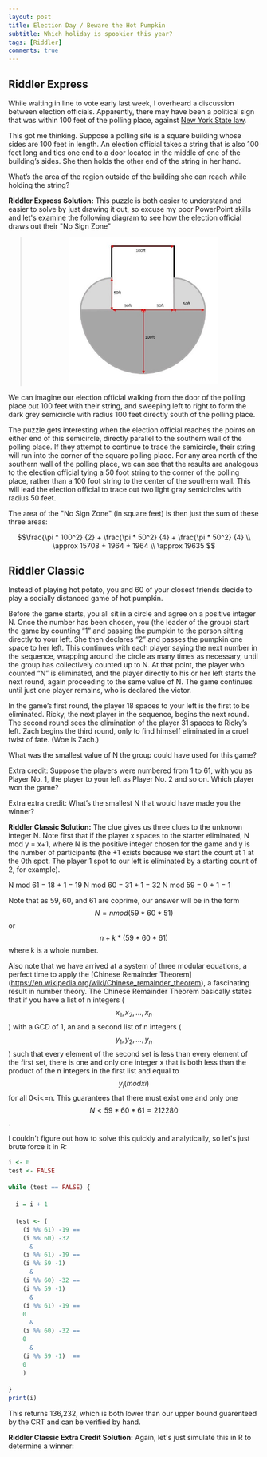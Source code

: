 ```yaml
---
layout: post
title: Election Day / Beware the Hot Pumpkin
subtitle: Which holiday is spookier this year?
tags: [Riddler]
comments: true
---
```


## Riddler Express

While waiting in line to vote early last week, I overheard a discussion between election officials. Apparently, there may have been a political sign that was within 100 feet of the polling place, against [New York State law](https://www.nysenate.gov/legislation/laws/EDN/2031-A).

This got me thinking. Suppose a polling site is a square building whose sides are 100 feet in length. An election official takes a string that is also 100 feet long and ties one end to a door located in the middle of one of the building’s sides. She then holds the other end of the string in her hand.

What’s the area of the region outside of the building she can reach while holding the string?
 
**Riddler Express Solution:**
This puzzle is both easier to understand and easier to solve by just drawing it out, so excuse my poor PowerPoint skills and let's examine the following diagram to see how the election official draws out their "No Sign Zone"

><center><img src="/images/RiddlerVotingCircle.jpg" alt="No Sign Zone" style="width: 300px"/></center>

We can imagine our election official walking from the door of the polling place out 100 feet with their string, and sweeping left to right to form the dark grey semicircle with radius 100 feet directly south of the polling place.

The puzzle gets interesting when the election official reaches the points on either end of this semicircle, directly parallel to the southern wall of the polling place. If they attempt to continue to trace the semicircle, their string will run into the corner of the square polling place. For any area north of the southern wall of the polling place, we can see that the results are analogous to the election official tying a 50 foot string to the corner of the polling place, rather than a 100 foot string to the center of the southern wall. This will lead the election official to trace out two light gray semicircles with radius 50 feet.

The area of the "No Sign Zone" (in square feet) is then just the sum of these three areas:

$$\frac{\pi * 100^2} {2} + \frac{\pi * 50^2} {4} + \frac{\pi * 50^2} {4} \\
\approx 15708 + 1964 + 1964 \\
\approx 19635  $$


## Riddler Classic
Instead of playing hot potato, you and 60 of your closest friends decide to play a socially distanced game of hot pumpkin.

Before the game starts, you all sit in a circle and agree on a positive integer N. Once the number has been chosen, you (the leader of the group) start the game by counting “1” and passing the pumpkin to the person sitting directly to your left. She then declares “2” and passes the pumpkin one space to her left. This continues with each player saying the next number in the sequence, wrapping around the circle as many times as necessary, until the group has collectively counted up to N. At that point, the player who counted “N” is eliminated, and the player directly to his or her left starts the next round, again proceeding to the same value of N. The game continues until just one player remains, who is declared the victor.

In the game’s first round, the player 18 spaces to your left is the first to be eliminated. Ricky, the next player in the sequence, begins the next round. The second round sees the elimination of the player 31 spaces to Ricky’s left. Zach begins the third round, only to find himself eliminated in a cruel twist of fate. (Woe is Zach.)

What was the smallest value of N the group could have used for this game?

Extra credit: Suppose the players were numbered from 1 to 61, with you as Player No. 1, the player to your left as Player No. 2 and so on. Which player won the game?

Extra extra credit: What’s the smallest N that would have made you the winner?

**Riddler Classic Solution:**
The clue gives us three clues to the unknown integer N. Note first that if the player x spaces to the starter eliminated, N mod y = x+1, where N is the positive integer chosen for the game and y is the number of participants (the +1 exists because we start the count at 1 at the 0th spot. The player 1 spot to our left is eliminated by a starting count of 2, for example).

N mod 61 = 18 + 1 = 19
N mod 60 = 31 + 1 = 32
N mod 59 = 0 + 1 = 1

Note that as 59, 60, and 61 are coprime, our answer will be in the form $$ N = n mod(59*60*51) $$ or $$ n + k*(59*60*61)$$ where k is a whole number.

Also note that we have arrived at a system of three modular equations, a perfect time to apply the [Chinese Remainder Theorem] (https://en.wikipedia.org/wiki/Chinese_remainder_theorem), a fascinating result in number theory. The Chinese Remainder Theorem basically states that if you have a list of n integers ($$x_{1}, x_{2}, ..., x_{n}$$) with a GCD of 1, an and a second list of n integers ($$y_{1}, y_{2}, ..., y_{n}$$) such that every element of the second set is less than every element of the first set, there is one and only one integer x that is both less than the product of the n integers in the first list and equal to $$y_{i}(mod x{i})$$ for all 0<i<=n. This guarantees that there must exist one and only one $$ N < 59*60*61 = 212280 $$.

I couldn't figure out how to solve this quickly and analytically, so let's just brute force it in R:
```R
i <- 0
test <- FALSE

while (test == FALSE) {
  
  i = i + 1
  
  test <- (
    (i %% 61) -19 ==
    (i %% 60) -32
      &
    (i %% 61) -19 ==
    (i %% 59 -1) 
      &
    (i %% 60) -32 ==
    (i %% 59 -1)  
      &
    (i %% 61) -19 ==
    0
      &
    (i %% 60) -32 ==
    0
      &
    (i %% 59 -1)  ==
    0
    )

}
print(i)
```
This returns 136,232, which is both lower than our upper bound guarenteed by the CRT and can be verified by hand.

**Riddler Classic Extra Credit Solution:**
Again, let's just simulate this in R to determine a winner:
